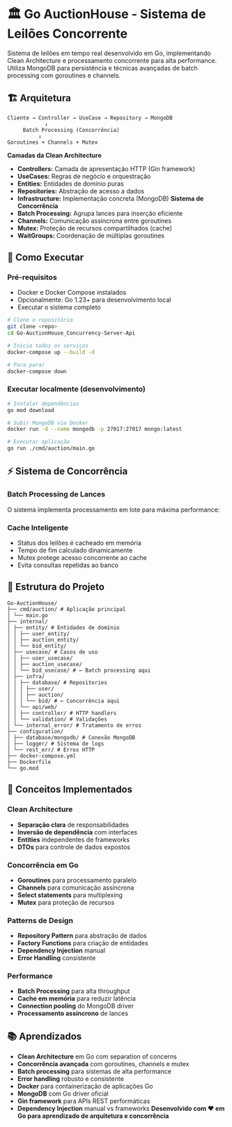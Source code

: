 # 🏛️ Go AuctionHouse - Sistema de Leilões Concorrente

Sistema de leilões em tempo real desenvolvido em Go, implementando Clean Architecture e processamento concorrente para alta performance. Utiliza MongoDB para persistência e técnicas avançadas de batch processing com goroutines e channels.

## 🏗️ Arquitetura

```
Cliente → Controller → UseCase → Repository → MongoDB
            ↓
     Batch Processing (Concorrência)
          ↓
Goroutines + Channels + Mutex
```

**Camadas da Clean Architecture**

- **Controllers:** Camada de apresentação HTTP (Gin framework)
- **UseCases:** Regras de negócio e orquestração
- **Entities:** Entidades de domínio puras
- **Repositories:** Abstração de acesso a dados
- **Infrastructure:** Implementação concreta (MongoDB)
  **Sistema de Concorrência**
- **Batch Processing:** Agrupa lances para inserção eficiente
- **Channels:** Comunicação assíncrona entre goroutines
- **Mutex:** Proteção de recursos compartilhados (cache)
- **WaitGroups:** Coordenação de múltiplas goroutines

## 🚀 Como Executar

### Pré-requisitos

- Docker e Docker Compose instalados
- Opcionalmente: Go 1.23+ para desenvolvimento local
- Executar o sistema completo

```bash
# Clone o repositório
git clone <repo>
cd Go-AuctionHouse_Concurrency-Server-Api

# Inicia todos os serviços
docker-compose up --build -d

# Para parar
docker-compose down
```

### Executar localmente (desenvolvimento)

```bash
# Instalar dependências
go mod download

# Subir MongoDB via Docker
docker run -d --name mongodb -p 27017:27017 mongo:latest

# Executar aplicação
go run ./cmd/auction/main.go
```

## ⚡ Sistema de Concorrência

### Batch Processing de Lances

O sistema implementa processamento em lote para máxima performance:

### Cache Inteligente

- Status dos leilões é cacheado em memória
- Tempo de fim calculado dinamicamente
- Mutex protege acesso concorrente ao cache
- Evita consultas repetidas ao banco

## 📁 Estrutura do Projeto

```
Go-AuctionHouse/
├── cmd/auction/ # Aplicação principal
│ └── main.go
├── internal/
│ ├── entity/ # Entidades de domínio
│ │ ├── user_entity/
│ │ ├── auction_entity/
│ │ └── bid_entity/
│ ├── usecase/ # Casos de uso
│ │ ├── user_usecase/
│ │ ├── auction_usecase/
│ │ └── bid_usecase/ # ← Batch processing aqui
│ ├── infra/
│ │ ├── database/ # Repositories
│ │ │ ├── user/
│ │ │ ├── auction/
│ │ │ └── bid/ # ← Concorrência aqui
│ │ └── api/web/
│ │ ├── controller/ # HTTP handlers
│ │ └── validation/ # Validações
│ └── internal_error/ # Tratamento de erros
├── configuration/
│ ├── database/mongodb/ # Conexão MongoDB
│ ├── logger/ # Sistema de logs
│ └── rest_err/ # Erros HTTP
├── docker-compose.yml
├── Dockerfile
└── go.mod
```

## 🧩 Conceitos Implementados

### Clean Architecture

- **Separação clara** de responsabilidades
- **Inversão de dependência** com interfaces
- **Entities** independentes de frameworks
- **DTOs** para controle de dados expostos

### Concorrência em Go

- **Goroutines** para processamento paralelo
- **Channels** para comunicação assíncrona
- **Select statements** para multiplexing
- **Mutex** para proteção de recursos

### Patterns de Design

- **Repository Pattern** para abstração de dados
- **Factory Functions** para criação de entidades
- **Dependency Injection** manual
- **Error Handling** consistente

### Performance

- **Batch Processing** para alta throughput
- **Cache em memória** para reduzir latência
- **Connection pooling** do MongoDB driver
- **Processamento assíncrono** de lances

## 📚 Aprendizados

- **Clean Architecture** em Go com separation of concerns
- **Concorrência avançada** com goroutines, channels e mutex
- **Batch processing** para sistemas de alta performance
- **Error handling** robusto e consistente
- **Docker** para containerização de aplicações Go
- **MongoDB** com Go driver oficial
- **Gin framework** para APIs REST performáticas
- **Dependency Injection** manual vs frameworks
  **Desenvolvido com ❤️ em Go para aprendizado de arquitetura e concorrência**
